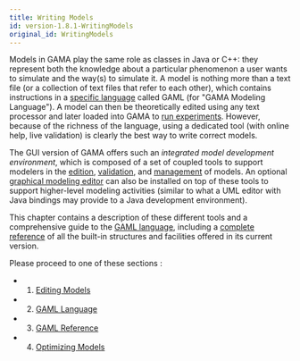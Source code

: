 ```yaml
---
title: Writing Models
id: version-1.8.1-WritingModels
original_id: WritingModels
---
```





Models in GAMA play the same role as classes in Java or C++: they represent both the knowledge about a particular phenomenon a user wants to simulate and the way(s) to simulate it. A model is nothing more than a text file (or a collection of text files that refer to each other), which contains instructions in a [specific language](GamlLanguage) called GAML (for "GAMA Modeling Language").
A model can then be theoretically edited using any text processor and later loaded into GAMA to [run experiments](RunningExperiments). However, because of the richness of the language, using a dedicated tool (with online help, live validation) is clearly the best way to write correct models.

The GUI version of GAMA offers such an _integrated model development environment_, which is composed of a set of coupled tools to support modelers in the [edition](EditingModels), [validation](ValidationOfModels), and [management](WorkspaceProjectsAndModels) of models. An optional [graphical modeling editor](G__GraphicalEditor) can also be installed on top of these tools to support higher-level modeling activities (similar to what a UML editor with Java bindings may provide to a Java development environment).

This chapter contains a description of these different tools and a comprehensive guide to the [GAML language](GamlLanguage), including a [complete reference](GamlReference) of all the built-in structures and facilities offered in its current version.

Please proceed to one of these sections :

  * 1. [Editing Models](EditingModels)
  * 2. [GAML Language](GamlLanguage)
  * 3. [GAML Reference](GamlReference)
  * 4. [Optimizing Models](OptimizingModels)